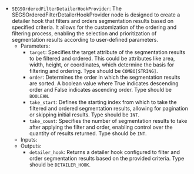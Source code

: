 - `SEGSOrderedFilterDetailerHookProvider`: The SEGSOrderedFilterDetailerHookProvider node is designed to create a detailer hook that filters and orders segmentation results based on specified criteria. It allows for the customization of the ordering and filtering process, enabling the selection and prioritization of segmentation results according to user-defined parameters.
    - Parameters:
        - `target`: Specifies the target attribute of the segmentation results to be filtered and ordered. This could be attributes like area, width, height, or coordinates, which determine the basis for filtering and ordering. Type should be `COMBO[STRING]`.
        - `order`: Determines the order in which the segmentation results are sorted. A boolean value where True indicates descending order and False indicates ascending order. Type should be `BOOLEAN`.
        - `take_start`: Defines the starting index from which to take the filtered and ordered segmentation results, allowing for pagination or skipping initial results. Type should be `INT`.
        - `take_count`: Specifies the number of segmentation results to take after applying the filter and order, enabling control over the quantity of results returned. Type should be `INT`.
    - Inputs:
    - Outputs:
        - `detailer_hook`: Returns a detailer hook configured to filter and order segmentation results based on the provided criteria. Type should be `DETAILER_HOOK`.
